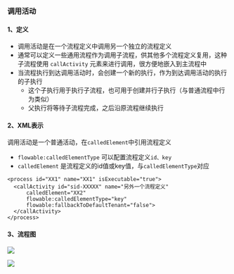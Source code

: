 ###  调用活动

#### 1、定义
* 调用活动是在一个流程定义中调用另一个独立的流程定义
* 通常可以定义一些通用流程作为调用子流程，供其他多个流程定义复用，这种子流程使用 `callActivity` 元素来进行调用，很方便地嵌入到主流程中
* 当流程执行到达调用活动时，会创建一个新的执行，作为到达调用活动的执行的子执行
  * 这个子执行用于执行子流程，也可用于创建并行子执行（与普通流程中行为类似）
  * 父执行将等待子流程完成，之后沿原流程继续执行


#### 2、XML表示
调用活动是一个普通活动，在`calledElement`中引用流程定义
* `flowable:calledElementType` 可以配置流程定义`id、key`
* `calledElement` 是流程定义的id值或key值，与`calledElementType`对应


```
<process id="XX1" name="XX1" isExecutable="true">
  <callActivity id="sid-XXXXX" name="另外一个流程定义" 
      calledElement="XX2" 
      flowable:calledElementType="key" 
      flowable:fallbackToDefaultTenant="false">
  </callActivity>
</process>
```

#### 3、流程图

![](https://fgq233.github.io/imgs/workflow/flow39.png)

![](https://fgq233.github.io/imgs/workflow/flow40.png)


